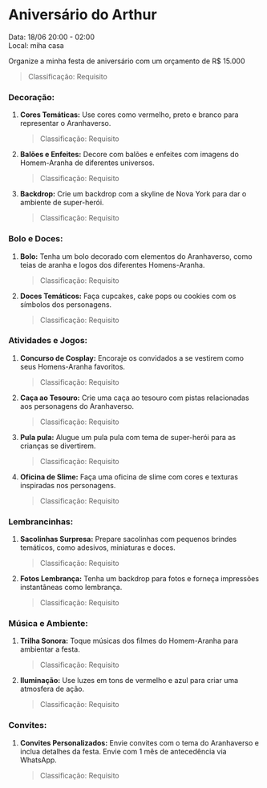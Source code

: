 # Aniversário do Arthur

Data: 18/06 20:00 - 02:00<br/>
Local: miha casa

Organize a minha festa de aniversário com um orçamento de R$ 15.000

> Classificação: Requisito

### Decoração:

1. **Cores Temáticas:** Use cores como vermelho, preto e branco para representar o Aranhaverso.
   > Classificação: Requisito
2. **Balões e Enfeites:** Decore com balões e enfeites com imagens do Homem-Aranha de diferentes universos.
   > Classificação: Requisito
3. **Backdrop:** Crie um backdrop com a skyline de Nova York para dar o ambiente de super-herói.
   > Classificação: Requisito

### Bolo e Doces:

1. **Bolo:** Tenha um bolo decorado com elementos do Aranhaverso, como teias de aranha e logos dos diferentes Homens-Aranha.
   > Classificação: Requisito
2. **Doces Temáticos:** Faça cupcakes, cake pops ou cookies com os símbolos dos personagens.
   > Classificação: Requisito

### Atividades e Jogos:

1. **Concurso de Cosplay:** Encoraje os convidados a se vestirem como seus Homens-Aranha favoritos.
   > Classificação: Requisito
2. **Caça ao Tesouro:** Crie uma caça ao tesouro com pistas relacionadas aos personagens do Aranhaverso.
   > Classificação: Requisito
3. **Pula pula:** Alugue um pula pula com tema de super-herói para as crianças se divertirem.
   > Classificação: Requisito
4. **Oficina de Slime:** Faça uma oficina de slime com cores e texturas inspiradas nos personagens.
   > Classificação: Requisito

### Lembrancinhas:

1. **Sacolinhas Surpresa:** Prepare sacolinhas com pequenos brindes temáticos, como adesivos, miniaturas e doces.
   > Classificação: Requisito
2. **Fotos Lembrança:** Tenha um backdrop para fotos e forneça impressões instantâneas como lembrança.
   > Classificação: Requisito

### Música e Ambiente:

1. **Trilha Sonora:** Toque músicas dos filmes do Homem-Aranha para ambientar a festa.
   > Classificação: Requisito
2. **Iluminação:** Use luzes em tons de vermelho e azul para criar uma atmosfera de ação.
   > Classificação: Requisito

### Convites:

1. **Convites Personalizados:** Envie convites com o tema do Aranhaverso e inclua detalhes da festa. Envie com 1 mês de antecedência via WhatsApp.
   > Classificação: Requisito
